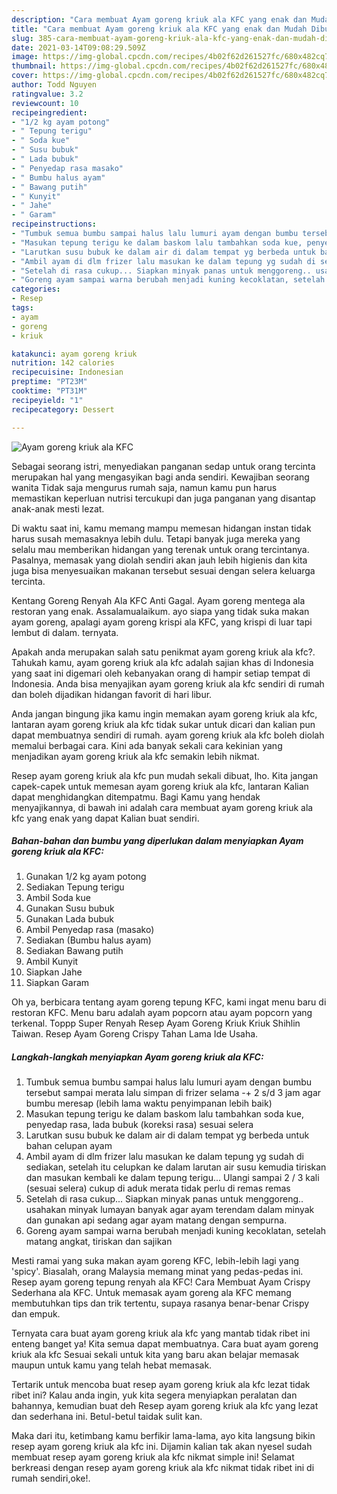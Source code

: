 ```yaml
---
description: "Cara membuat Ayam goreng kriuk ala KFC yang enak dan Mudah Dibuat"
title: "Cara membuat Ayam goreng kriuk ala KFC yang enak dan Mudah Dibuat"
slug: 385-cara-membuat-ayam-goreng-kriuk-ala-kfc-yang-enak-dan-mudah-dibuat
date: 2021-03-14T09:08:29.509Z
image: https://img-global.cpcdn.com/recipes/4b02f62d261527fc/680x482cq70/ayam-goreng-kriuk-ala-kfc-foto-resep-utama.jpg
thumbnail: https://img-global.cpcdn.com/recipes/4b02f62d261527fc/680x482cq70/ayam-goreng-kriuk-ala-kfc-foto-resep-utama.jpg
cover: https://img-global.cpcdn.com/recipes/4b02f62d261527fc/680x482cq70/ayam-goreng-kriuk-ala-kfc-foto-resep-utama.jpg
author: Todd Nguyen
ratingvalue: 3.2
reviewcount: 10
recipeingredient:
- "1/2 kg ayam potong"
- " Tepung terigu"
- " Soda kue"
- " Susu bubuk"
- " Lada bubuk"
- " Penyedap rasa masako"
- " Bumbu halus ayam"
- " Bawang putih"
- " Kunyit"
- " Jahe"
- " Garam"
recipeinstructions:
- "Tumbuk semua bumbu sampai halus lalu lumuri ayam dengan bumbu tersebut sampai merata lalu simpan di frizer selama -+ 2 s/d 3 jam agar bumbu meresap (lebih lama waktu penyimpanan lebih baik)"
- "Masukan tepung terigu ke dalam baskom lalu tambahkan soda kue, penyedap rasa, lada bubuk (koreksi rasa) sesuai selera"
- "Larutkan susu bubuk ke dalam air di dalam tempat yg berbeda untuk bahan celupan ayam"
- "Ambil ayam di dlm frizer lalu masukan ke dalam tepung yg sudah di sediakan, setelah itu celupkan ke dalam larutan air susu kemudia tiriskan dan masukan kembali ke dalam tepung terigu... Ulangi sampai 2 / 3 kali (sesuai selera) cukup di aduk merata tidak perlu di remas remas"
- "Setelah di rasa cukup... Siapkan minyak panas untuk menggoreng.. usahakan minyak lumayan banyak agar ayam terendam dalam minyak dan gunakan api sedang agar ayam matang dengan sempurna."
- "Goreng ayam sampai warna berubah menjadi kuning kecoklatan, setelah matang angkat, tiriskan dan sajikan"
categories:
- Resep
tags:
- ayam
- goreng
- kriuk

katakunci: ayam goreng kriuk 
nutrition: 142 calories
recipecuisine: Indonesian
preptime: "PT23M"
cooktime: "PT31M"
recipeyield: "1"
recipecategory: Dessert

---
```



![Ayam goreng kriuk ala KFC](https://img-global.cpcdn.com/recipes/4b02f62d261527fc/680x482cq70/ayam-goreng-kriuk-ala-kfc-foto-resep-utama.jpg)

Sebagai seorang istri, menyediakan panganan sedap untuk orang tercinta merupakan hal yang mengasyikan bagi anda sendiri. Kewajiban seorang  wanita Tidak saja mengurus rumah saja, namun kamu pun harus memastikan keperluan nutrisi tercukupi dan juga panganan yang disantap anak-anak mesti lezat.

Di waktu  saat ini, kamu memang mampu memesan hidangan instan tidak harus susah memasaknya lebih dulu. Tetapi banyak juga mereka yang selalu mau memberikan hidangan yang terenak untuk orang tercintanya. Pasalnya, memasak yang diolah sendiri akan jauh lebih higienis dan kita juga bisa menyesuaikan makanan tersebut sesuai dengan selera keluarga tercinta. 

Kentang Goreng Renyah Ala KFC Anti Gagal. Ayam goreng mentega ala restoran yang enak. Assalamualaikum. ayo siapa yang tidak suka makan ayam goreng, apalagi ayam goreng krispi ala KFC, yang krispi di luar tapi lembut di dalam. ternyata.

Apakah anda merupakan salah satu penikmat ayam goreng kriuk ala kfc?. Tahukah kamu, ayam goreng kriuk ala kfc adalah sajian khas di Indonesia yang saat ini digemari oleh kebanyakan orang di hampir setiap tempat di Indonesia. Anda bisa menyajikan ayam goreng kriuk ala kfc sendiri di rumah dan boleh dijadikan hidangan favorit di hari libur.

Anda jangan bingung jika kamu ingin memakan ayam goreng kriuk ala kfc, lantaran ayam goreng kriuk ala kfc tidak sukar untuk dicari dan kalian pun dapat membuatnya sendiri di rumah. ayam goreng kriuk ala kfc boleh diolah memalui berbagai cara. Kini ada banyak sekali cara kekinian yang menjadikan ayam goreng kriuk ala kfc semakin lebih nikmat.

Resep ayam goreng kriuk ala kfc pun mudah sekali dibuat, lho. Kita jangan capek-capek untuk memesan ayam goreng kriuk ala kfc, lantaran Kalian dapat menghidangkan ditempatmu. Bagi Kamu yang hendak menyajikannya, di bawah ini adalah cara membuat ayam goreng kriuk ala kfc yang enak yang dapat Kalian buat sendiri.

<!--inarticleads1-->

##### Bahan-bahan dan bumbu yang diperlukan dalam menyiapkan Ayam goreng kriuk ala KFC:

1. Gunakan 1/2 kg ayam potong
1. Sediakan  Tepung terigu
1. Ambil  Soda kue
1. Gunakan  Susu bubuk
1. Gunakan  Lada bubuk
1. Ambil  Penyedap rasa (masako)
1. Sediakan  (Bumbu halus ayam)
1. Sediakan  Bawang putih
1. Ambil  Kunyit
1. Siapkan  Jahe
1. Siapkan  Garam


Oh ya, berbicara tentang ayam goreng tepung KFC, kami ingat menu baru di restoran KFC. Menu baru adalah ayam popcorn atau ayam popcorn yang terkenal. Toppp Super Renyah Resep Ayam Goreng Kriuk Kriuk Shihlin Taiwan. Resep Ayam Goreng Crispy Tahan Lama Ide Usaha. 

<!--inarticleads2-->

##### Langkah-langkah menyiapkan Ayam goreng kriuk ala KFC:

1. Tumbuk semua bumbu sampai halus lalu lumuri ayam dengan bumbu tersebut sampai merata lalu simpan di frizer selama -+ 2 s/d 3 jam agar bumbu meresap (lebih lama waktu penyimpanan lebih baik)
1. Masukan tepung terigu ke dalam baskom lalu tambahkan soda kue, penyedap rasa, lada bubuk (koreksi rasa) sesuai selera
1. Larutkan susu bubuk ke dalam air di dalam tempat yg berbeda untuk bahan celupan ayam
1. Ambil ayam di dlm frizer lalu masukan ke dalam tepung yg sudah di sediakan, setelah itu celupkan ke dalam larutan air susu kemudia tiriskan dan masukan kembali ke dalam tepung terigu... Ulangi sampai 2 / 3 kali (sesuai selera) cukup di aduk merata tidak perlu di remas remas
1. Setelah di rasa cukup... Siapkan minyak panas untuk menggoreng.. usahakan minyak lumayan banyak agar ayam terendam dalam minyak dan gunakan api sedang agar ayam matang dengan sempurna.
1. Goreng ayam sampai warna berubah menjadi kuning kecoklatan, setelah matang angkat, tiriskan dan sajikan


Mesti ramai yang suka makan ayam goreng KFC, lebih-lebih lagi yang &#39;spicy&#39;. Biasalah, orang Malaysia memang minat yang pedas-pedas ini. Resep ayam goreng tepung renyah ala KFC! Cara Membuat Ayam Crispy Sederhana ala KFC. Untuk memasak ayam goreng ala KFC memang membutuhkan tips dan trik tertentu, supaya rasanya benar-benar Crispy dan empuk. 

Ternyata cara buat ayam goreng kriuk ala kfc yang mantab tidak ribet ini enteng banget ya! Kita semua dapat membuatnya. Cara buat ayam goreng kriuk ala kfc Sesuai sekali untuk kita yang baru akan belajar memasak maupun untuk kamu yang telah hebat memasak.

Tertarik untuk mencoba buat resep ayam goreng kriuk ala kfc lezat tidak ribet ini? Kalau anda ingin, yuk kita segera menyiapkan peralatan dan bahannya, kemudian buat deh Resep ayam goreng kriuk ala kfc yang lezat dan sederhana ini. Betul-betul taidak sulit kan. 

Maka dari itu, ketimbang kamu berfikir lama-lama, ayo kita langsung bikin resep ayam goreng kriuk ala kfc ini. Dijamin kalian tak akan nyesel sudah membuat resep ayam goreng kriuk ala kfc nikmat simple ini! Selamat berkreasi dengan resep ayam goreng kriuk ala kfc nikmat tidak ribet ini di rumah sendiri,oke!.

